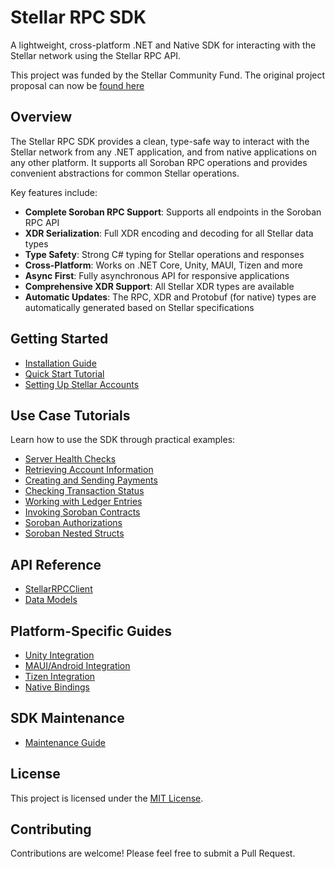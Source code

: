 # Stellar RPC SDK

A lightweight, cross-platform .NET and Native SDK for interacting with the Stellar network using the Stellar RPC API.

This project was funded by the Stellar Community Fund. The original project proposal can now be [found here](docs/original_project_plan.md)

## Overview

The Stellar RPC SDK provides a clean, type-safe way to interact with the Stellar network from any .NET application, and from native applications on any other platform. It supports all Soroban RPC operations and provides convenient abstractions for common Stellar operations.

Key features include:

- **Complete Soroban RPC Support**: Supports all endpoints in the Soroban RPC API
- **XDR Serialization**: Full XDR encoding and decoding for all Stellar data types
- **Type Safety**: Strong C# typing for Stellar operations and responses
- **Cross-Platform**: Works on .NET Core, Unity, MAUI, Tizen and more
- **Async First**: Fully asynchronous API for responsive applications
- **Comprehensive XDR Support**: All Stellar XDR types are available
- **Automatic Updates**: The RPC, XDR and Protobuf (for native) types are automatically generated based on Stellar specifications

## Getting Started

- [Installation Guide](docs/getting-started/installation.md)
- [Quick Start Tutorial](docs/getting-started/quickstart.md)
- [Setting Up Stellar Accounts](docs/getting-started/accounts-setup.md)

## Use Case Tutorials

Learn how to use the SDK through practical examples:

- [Server Health Checks](docs/tutorials/server-health.md)
- [Retrieving Account Information](docs/tutorials/account-info.md)
- [Creating and Sending Payments](docs/tutorials/payment-transaction.md)
- [Checking Transaction Status](docs/tutorials/transaction-status.md)
- [Working with Ledger Entries](docs/tutorials/ledger-entries.md)
- [Invoking Soroban Contracts](docs/tutorials/soroban-invocation.md)
- [Soroban Authorizations](docs/tutorials/soroban-authorizations.md)
- [Soroban Nested Structs](docs/tutorials/soroban-nested-structs.md)

## API Reference

- [StellarRPCClient](docs/api/client.md)
- [Data Models](docs/api/models.md)

## Platform-Specific Guides

- [Unity Integration](docs/platforms/unity.md)
- [MAUI/Android Integration](docs/platforms/maui.md)
- [Tizen Integration](docs/platforms/tizen.md)
- [Native Bindings](docs/platforms/native.md)

## SDK Maintenance

- [Maintenance Guide](docs/maintenance/maintenance.md)

## License

This project is licensed under the [MIT License](LICENSE).

## Contributing

Contributions are welcome! Please feel free to submit a Pull Request.